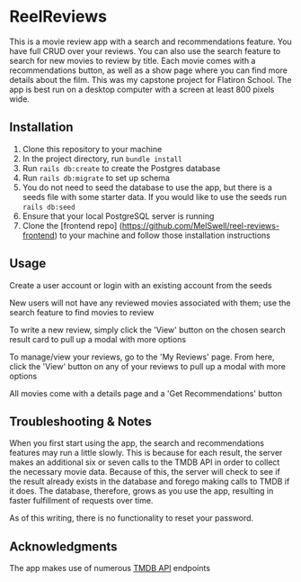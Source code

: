# ReelReviews

This is a movie review app with a search and recommendations feature. You have full CRUD over your reviews. You can also use the search feature to search for new movies to review by title. Each movie comes with a recommendations button, as well as a show page where you can find more details about the film. This was my capstone project for Flatiron School. The app is best run on a desktop computer with a screen at least 800 pixels wide.

## Installation

1) Clone this repository to your machine
2) In the project directory, run `bundle install`
3) Run `rails db:create` to create the Postgres database
4) Run `rails db:migrate` to set up schema
5) You do not need to seed the database to use the app, but there is a seeds file with some starter data. If you would like to use the seeds run `rails db:seed`
6) Ensure that your local PostgreSQL server is running
7) Clone the [frontend repo] (https://github.com/MelSwell/reel-reviews-frontend) to your machine and follow those installation instructions

## Usage

Create a user account or login with an existing account from the seeds

New users will not have any reviewed movies associated with them; use the search feature to find movies to review

To write a new review, simply click the 'View' button on the chosen search result card to pull up a modal with more options

To manage/view your reviews, go to the 'My Reviews' page. From here, click the 'View' button on any of your reviews to pull up a modal with more options

All movies come with a details page and a 'Get Recommendations' button

## Troubleshooting & Notes

When you first start using the app, the search and recommendations features may run a little slowly. This is because for each result, the server makes an additional six or seven calls to the TMDB API in order to collect the necessary movie data. Because of this, the server will check to see if the result already exists in the database and forego making calls to TMDB if it does. The database, therefore, grows as you use the app, resulting in faster fulfillment of requests over time. 

As of this writing, there is no functionality to reset your password. 

## Acknowledgments

The app makes use of numerous [TMDB API](https://developers.themoviedb.org/3/getting-started/introduction) endpoints
